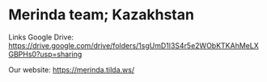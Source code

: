 # Merinda team; Kazakhstan

Links
Google Drive: https://drive.google.com/drive/folders/1sgUmD1l3S4r5e2WObKTKAhMeLXGBPHs0?usp=sharing


Our website: https://merinda.tilda.ws/
